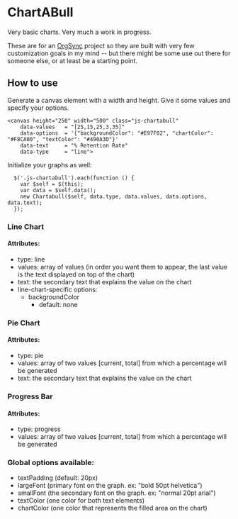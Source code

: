 ChartABull
==========

Very basic charts. Very much a work in progress.

These are for an [OrgSync](http://www.github.com/orgsync) project so they are built with very few customization goals in my mind -- but there might be some use out there for someone else, or at least be a starting point.

## How to use

Generate a canvas element with a width and height. Give it some values and specify your options.

```
<canvas height="250" width="500" class="js-chartabull"
    data-values   = "[25,15,25,3,35]"
    data-options  = '{"backgroundColor": "#E97F02", "chartColor": "#F8CA00", "textColor": "#490A3D"}'
    data-text     = "% Retention Rate"
    data-type     = "line">
```

Initialize your graphs as well:

```
  $('.js-chartabull').each(function () {
    var $self = $(this);
    var data = $self.data();
    new Chartabull($self, data.type, data.values, data.options, data.text);
  });
```

### Line Chart

#### Attributes:
- type: line
- values: array of values (in order you want them to appear, the last value is the text displayed on top of the chart)
- text: the secondary text that explains the value on the chart
- line-chart-specific options:
  - backgroundColor
    - default: none

### Pie Chart

#### Attributes:
- type: pie
- values: array of two values [current, total] from which a percentage will be generated
- text: the secondary text that explains the value on the chart


### Progress Bar

#### Attributes:
- type: progress
- values: array of two values [current, total] from which a percentage will be generated

### Global options available:
  - textPadding (default: 20px)
  - largeFont (primary font on the graph. ex: "bold 50pt helvetica")
  - smallFont (the secondary font on the graph. ex: "normal 20pt arial")
  - textColor (one color for both text elements)
  - chartColor (one color that represents the filled area on the chart)


